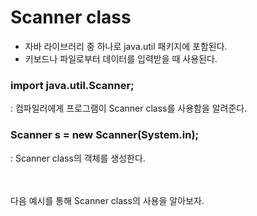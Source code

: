 # Scanner class
- 자바 라이브러리 중 하나로 java.util 패키지에 포함된다.
- 키보드나 파일로부터 데이터를 입력받을 때 사용된다.
### import java.util.Scanner;
: 컴파일러에게 프로그램이 Scanner class를 사용함을 알려준다.
### Scanner s = new Scanner(System.in);
: Scanner class의 객체를 생성한다.

<br /> 
<br /> 다음 예시를 통해 Scanner class의 사용을 알아보자.
<br /> 
